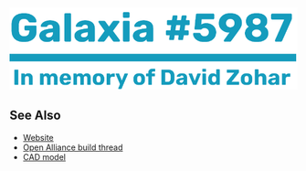 <div align="center">
    <img src="files/markdown/logo.png" alt="Logo" />
</div>

## See Also
 - [Website](https://galaxia5987.com)
 - [Open Alliance build thread](https://www.chiefdelphi.com/t/frc-5987-galaxia-2025-build-thread-open-alliance)
 - [CAD model](https://cad.onshape.com/documents/9e305a824e87fdd775b1f389)
